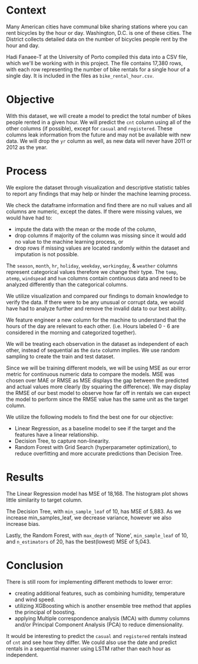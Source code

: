 # Context

Many American cities have communal bike sharing stations where you can rent bicycles by the hour or day. Washington, D.C. is one of these cities. The District collects detailed data on the number of bicycles people rent by the hour and day.

Hadi Fanaee-T at the University of Porto compiled this data into a CSV file, which we'll be working with in this project. The file contains 17,380 rows, with each row representing the number of bike rentals for a single hour of a single day. It is included in the files as `bike_rental_hour.csv`.

# Objective

With this dataset, we will create a model to predict the total number of bikes people rented in a given hour. We will predict the `cnt` column using all of the other columns (if possible), except for `casual` and `registered`. These columns leak information from the future and may not be available with new data. We will drop the `yr` column as well, as new data will never have 2011 or 2012 as the year.

# Process

We explore the dataset through visualization and descriptive statistic tables to report any findings that may help or hinder the machine learning process.

We check the dataframe information and find there are no null values and all columns are numeric, except the dates. If there were missing values, we would have had to:

- impute the data with the mean or the mode of the column,
- drop columns if majority of the column was missing since it would add no value to the machine learning process, or
- drop rows if missing values are located randomly within the dataset and imputation is not possible.

The `season`, `month`, `hr`, `holiday`, `weekday`, `workingday`, & `weather` columns represent categorical values therefore we change their type. The `temp`, `atemp`, `windspead` and `hum` columns contain continuous data and need to be analyzed differently than the categorical columns.

We utilize visualization and compared our findings to domain knowledge to verify the data. If there were to be any unusual or corrupt data, we would have had to analyze further and remove the invalid data to our best ability.

We feature engineer a new column for the machine to understand that the hours of the day are relevant to each other. (i.e. Hours labeled 0 - 6 are considered in the morning and categorized together).

We will be treating each observation in the dataset as independent of each other, instead of sequential as the `date` column implies. We use random sampling to create the train and test dataset.

Since we will be training different models, we will be using MSE as our error metric for continuous numeric data to compare the models. MSE was chosen over MAE or RMSE as MSE displays the gap between the predicted and actual values more clearly (by squaring the difference). We may display the RMSE of our best model to observe how far off in rentals we can expect the model to perform since the RMSE value has the same unit as the target column.

We utilize the following models to find the best one for our objective:

- Linear Regression, as a baseline model to see if the target and the features have a linear relationship.
- Decision Tree, to capture non-linearity.
- Random Forest with Grid Search (hyperparameter optimization), to reduce overfitting and more accurate predictions than Decision Tree. 

# Results

The Linear Regression model has MSE of 18,168. The histogram plot shows little similarity to target column.

The Decision Tree, with `min_sample_leaf` of 10, has MSE of 5,883. As we increase min_samples_leaf, we decrease variance, however we also increase bias.  

Lastly, the Random Forest, with `max_depth` of 'None', `min_sample_leaf` of 10, and `n_estimators` of 20, has the best(lowest) MSE of 5,043.  

# Conclusion

There is still room for implementing different methods to lower error:

- creating additional features, such as combining humidity, temperature and wind speed.
- utilizing XGBoosting which is another ensemble tree method that applies the principal of boosting.
- applying Multiple correspondence analysis (MCA) with dummy columns and/or Principal Component Analysis (PCA) to reduce dimensionality.

It would be interesting to predict the `casual` and `registered` rentals instead of `cnt` and see how they differ. We could also use the date and predict rentals in a sequential manner using LSTM rather than each hour as independent.
